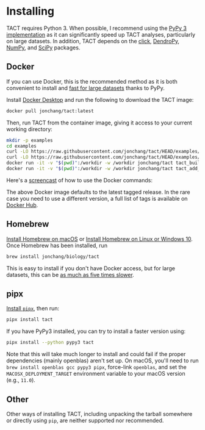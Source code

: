 # Installing

TACT requires Python 3. When possible, I recommend using the [PyPy 3 implementation](https://www.pypy.org/) as it can significantly speed up TACT analyses, particularly on large datasets. In addition, TACT depends on the [click](https://click.palletsprojects.com), [DendroPy](https://dendropy.org), [NumPy](https://numpy.org), and [SciPy](https://www.scipy.org/) packages.

## Docker

If you can use Docker, this is the recommended method as it is both convenient to install and [fast for large datasets](troubleshooting.md#why-is-tact-so-slow) thanks to PyPy.

Install [Docker Desktop](https://www.docker.com/products/docker-desktop) and run the following to download the TACT image:

```sh
docker pull jonchang/tact:latest
```

Then, run TACT from the container image, giving it access to your current working directory:

```bash
mkdir -p examples
cd examples
curl -LO https://raw.githubusercontent.com/jonchang/tact/HEAD/examples/Carangaria.csv
curl -LO https://raw.githubusercontent.com/jonchang/tact/HEAD/examples/Carangaria.tre
docker run -it -v "$(pwd)":/workdir -w /workdir jonchang/tact tact_build_taxonomic_tree Carangaria.csv --output Carangaria.taxonomy.tre
docker run -it -v "$(pwd)":/workdir -w /workdir jonchang/tact tact_add_taxa --backbone Carangaria.tre --taxonomy Carangaria.taxonomy.tre --output Carangaria.tacted
```

Here's a [screencast](https://asciinema.org/a/347571) of how to use the Docker commands:

<script id="asciicast-347571" src="https://asciinema.org/a/347571.js" async></script>

The above Docker image defaults to the latest tagged release. In the rare case you need to use a different version, a full list of tags is available on [Docker Hub](https://hub.docker.com/r/jonchang/tact/tags).

## Homebrew

[Install Homebrew on macOS](https://brew.sh) or [Install Homebrew on Linux or Windows 10](https://docs.brew.sh/Homebrew-on-Linux). Once Homebrew has been installed, run

```sh
brew install jonchang/biology/tact
```

This is easy to install if you don't have Docker access, but for large datasets, this can be [as much as five times slower](troubleshooting.md#why-is-tact-so-slow).

## pipx

[Install `pipx`](https://pipxproject.github.io/pipx/installation/), then run:

```sh
pipx install tact
```

If you have PyPy3 installed, you can try to install a faster version using:

```sh
pipx install --python pypy3 tact
```

Note that this will take much longer to install and could fail if the proper dependencies (mainly openblas) aren't set up. On macOS, you'll need to run `brew install openblas gcc pypy3 pipx`, force-link `openblas`, and set the `MACOSX_DEPLOYMENT_TARGET` environment variable to your macOS version (e.g., `11.0`).

## Other

Other ways of installing TACT, including unpacking the tarball somewhere or directly using `pip`, are neither supported nor recommended.
# 
